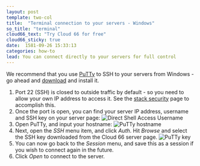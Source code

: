 ```yaml
---
layout: post
template: two-col
title:  "Terminal connection to your servers - Windows"
so_title: "terminal"
cloud66_text: "Try Cloud 66 for free"
cloud66_sticky: true
date:  1581-09-26 15:33:13
categories: how-to
lead: You can connect directly to your servers for full control
---
```


We recommend that you use [PuTTy](http://www.chiark.greenend.org.uk/~sgtatham/putty/) to SSH to your servers from Windows - go ahead and [download](http://www.chiark.greenend.org.uk/~sgtatham/putty/download.html) and install it.

1. Port 22 (SSH) is closed to outside traffic by default - so you need to allow your own IP address to access it. See the [stack security](/stack-features/stack-security.html) page to accomplish this.
2. Once the port is open, you can find your server IP address, username and SSH key on your server page: ![Direct Shell Access Username](http://cdn.cloud66.com.s3.amazonaws.com/images/help/ssh_download.png)
3. Open PuTTy, and input your hostname:
![PuTTy hostname](http://cdn.cloud66.com.s3.amazonaws.com/images/help/putty_create_session.png)
4. Next, open the _SSH_ menu item, and click _Auth_. Hit _Browse_ and select the SSH key downloaded from the Cloud 66 server page.
![PuTTy key](http://cdn.cloud66.com.s3.amazonaws.com/images/help/putty_auth_config.png)
5. You can now go back to the _Session_ menu, and save this as a session if you wish to connect again in the future.
6. Click _Open_ to connect to the server.
